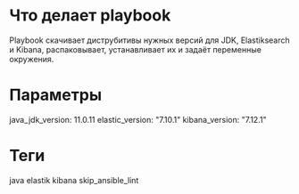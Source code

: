 # Что делает playbook
Playbook скачивает диструбитивы нужных версий для JDK, Elastiksearch и Kibana, распаковывает, устанавливает их и задаёт переменные окружения.

# Параметры
java_jdk_version: 11.0.11
elastic_version: "7.10.1"
kibana_version: "7.12.1"

# Теги

java
elastik
kibana
skip_ansible_lint